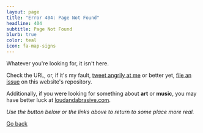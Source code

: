 ```yaml
---
layout: page
title: "Error 404: Page Not Found"
headline: 404
subtitle: Page Not Found
blurb: true
color: teal
icon: fa-map-signs
---
```


Whatever you're looking for, it isn't here.

Check the URL, or, if it's my fault, [tweet angrily at me](https://twitter.com/{{site.author.twitter}}) or better yet, [file an issue](https://github.com/pmcvtm/blog.pmcvtm.com/issues) on this website's repository.

Additionally, if you were looking for something about **art** or **music**, you may have better luck at [loudandabrasive.com](https://loudandabrasive.com).

_Use the button below or the links above to return to some place more real._

<a class="outline-link" href="javascript:window.backOrHome()">
  <i class="fas fa-chevron-left vermilion"><i class="fas fa-chevron-left orange"></i></i><i class="fas fa-chevron-left citron"></i><i class="fas fa-chevron-left teal"></i>
  Go back
</a>
